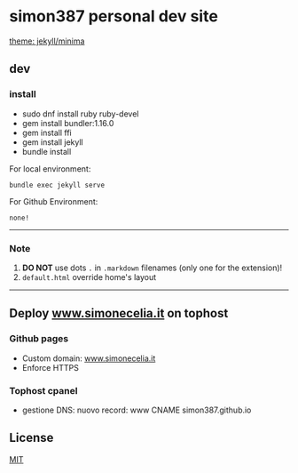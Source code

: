 # simon387 personal dev site

[theme: jekyll/minima](https://github.com/jekyll/minima)

## dev

### install
+ sudo dnf install ruby ruby-devel
+ gem install bundler:1.16.0
+ gem install ffi
+ gem install jekyll
+ bundle install

For local environment:

```bundle exec jekyll serve```

For Github Environment:

```none!```

---

### Note

1. **DO NOT** use dots ```.``` in ```.markdown``` filenames (only one for the extension)!
2. ```default.html``` override home's layout

---

## Deploy www.simonecelia.it on tophost

### Github pages
+ Custom domain: www.simonecelia.it
+ Enforce HTTPS
### Tophost cpanel
+ gestione DNS: nuovo record: www CNAME simon387.github.io

## License

[MIT](https://github.com/simon387/simon387.github.io/blob/master/LICENSE)
